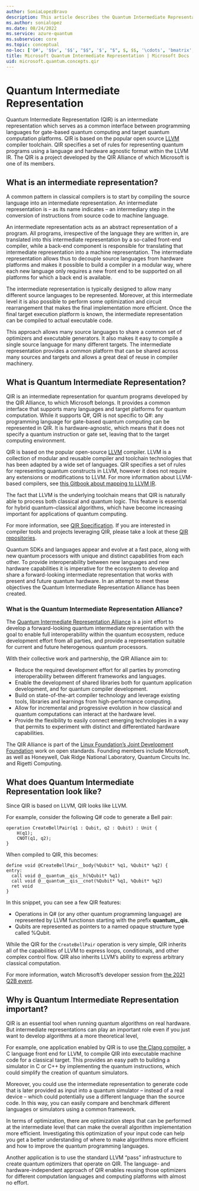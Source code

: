 ```yaml
---
author: SoniaLopezBravo
description: This article describes the Quantum Intermediate Representation developed by the QIR Alliance for quantum computing, its relevance, and use cases
ms.author: sonialopez
ms.date: 08/24/2022
ms.service: azure-quantum
ms.subservice: core
ms.topic: conceptual
no-loc: ['Q#', '$$v', '$$', "$$", '$', "$", $, $$, '\cdots', 'bmatrix', '\ddots', '\equiv', '\sum', '\begin', '\end', '\sqrt', '\otimes', '{', '}', '\text', '\phi', '\kappa', '\psi', '\alpha', '\beta', '\gamma', '\delta', '\omega', '\bra', '\ket', '\boldone', '\\\\', '\\', '=', '\frac', '\text', '\mapsto', '\dagger', '\to', '\begin{cases}', '\end{cases}', '\operatorname', '\braket', '\id', '\expect', '\defeq', '\variance', '\dd', '&', '\begin{align}', '\end{align}', '\Lambda', '\lambda', '\Omega', '\mathrm', '\left', '\right', '\qquad', '\times', '\big', '\langle', '\rangle', '\bigg', '\Big', '\Bigg' ,'|', '\mathbb', '\vec', '\in', '\texttt', '\ne', '<', '>', '\leq', '\geq', '~~', '~', '\begin{bmatrix}', '\end{bmatrix}', '\_', '\rho', '\quad', '\sim', '\left\','\right\', '\%', '%']
title: Microsoft Quantum Intermediate Representation | Microsoft Docs
uid: microsoft.quantum.concepts.qir
---
```


# Quantum Intermediate Representation

Quantum Intermediate Representation (QIR) is an intermediate representation which serves as a common interface between programming languages for gate-based quantum computing and target quantum computation platforms. QIR is based on the popular open source [LLVM](https://llvm.org/) compiler toolchain. QIR specifies a set of rules for representing quantum programs using a language and hardware agnostic format within the LLVM IR. The QIR is a project developed by the QIR Alliance of which Microsoft is one of its members.

## What is an intermediate representation?

A common pattern in classical compilers is to start by compiling the source language into an intermediate representation. An intermediate representation is – as its name indicates – an intermediary step in the conversion of instructions from source code to machine language. 

An intermediate representation acts as an abstract representation of a program. All programs, irrespective of the language they are written in, are translated into this intermediate representation by a so-called front-end compiler, while a back-end component is responsible for translating that intermediate representation into a machine representation. The intermediate representation allows thus to decouple source languages from hardware platforms and makes it possible to build a compiler in a modular way, where each new language only requires a new front end to be supported on all platforms for which a back end is available.

The intermediate representation is typically designed to allow many different source languages to be represented. Moreover, at this intermediate level it is also possible to perform some optimization and circuit rearrangement that makes the final implementation more efficient. 
Once the final target execution platform is known, the intermediate representation can be compiled to actual executable code.

This approach allows many source languages to share a common set of optimizers and executable generators. It also makes it easy to compile a single source language for many different targets. The intermediate representation provides a common platform that can be shared across many sources and targets and allows a great deal of reuse in compiler machinery.

## What is Quantum Intermediate Representation?

QIR is an intermediate representation for quantum programs developed by the QIR Alliance, to which Microsoft belongs. It provides a common interface that supports many languages and target platforms for quantum computation. While it supports Q#, QIR is not specific to Q#: any programming language for gate-based quantum computing can be represented in QIR. It is hardware-agnostic, which means that it does not specify a quantum instruction or gate set, leaving that to the target computing environment. 

QIR is based on the popular open-source [LLVM](https://llvm.org/) compiler. LLVM  is a collection of modular and reusable compiler and toolchain technologies that has been adapted by a wide set of languages. QIR specifies a set of rules for representing quantum constructs in LLVM, however it does not require any extensions or modifications to LLVM. For more information about LLVM-based compilers, see [this Gitbook about mapping to LLVM IR](https://mapping-high-level-constructs-to-llvm-ir.readthedocs.io/en/latest/README.html).

The fact that LLVM is the underlying toolchain means that QIR is naturally able to process both classical and quantum logic. This feature is essential for hybrid quantum–classical algorithms, which have become increasing important for applications of quantum computing.

For more information, see [QIR Specification](https://github.com/qir-alliance/qir-spec). If you are interested in compiler tools and projects leveraging QIR, please take a look at these [QIR repositories](https://github.com/qir-alliance#contributing).

Quantum SDKs and languages appear and evolve at a fast pace, along with new quantum processors with unique and distinct capabilities from each other. To provide interoperability between new languages and new hardware capabilities it is imperative for the ecosystem to develop and share a forward-looking intermediate representation that works with present and future quantum hardware. In an attempt to meet these objectives the Quantum Intermediate Representation Alliance has been created.

### What is the Quantum Intermediate Representation Alliance?

The [Quantum Intermediate Representation Alliance](https://qir-alliance.org) is a joint effort to develop a forward-looking quantum intermediate representation with the goal to enable full interoperability within the quantum ecosystem, reduce development effort from all parties, and provide a representation suitable for current and future heterogenous quantum processors.

With their collective work and partnership, the QIR Alliance aim to:

- Reduce the required development effort for all parties by promoting interoperability between different frameworks and languages.
- Enable the development of shared libraries both for quantum application development, and for quantum compiler development.
- Build on state-of-the-art compiler technology and leverage existing tools, libraries and learnings from high-performance computing.
- Allow for incremental and progressive evolution in how classical and quantum computations can interact at the hardware level.
- Provide the flexibility to easily connect emerging technologies in a way that permits to experiment with distinct and differentiated hardware capabilities.

The QIR Alliance is part of the [Linux Foundation’s Joint Development Foundation](https://linuxfoundation.org/press-release/new-quantum-intermediate-representation-alliance-serves-as-common-interface-for-quantum-computing-development/#:~:text=%E2%80%9CThe%20Quantum-Intermediate%20Representation%20Alliance%2C%20also%20known%20as%20QIRA%2C,said%20Alex%20Chernoguzov%2C%20Honeywell%20Quantum%20Chief%20Engineer%2C%20Honeywell) 
work on open standards. Founding members include Microsoft, as well as Honeywell, Oak Ridge National Laboratory, Quantum Circuits Inc. and Rigetti Computing.

## What does Quantum Intermediate Representation look like?

Since QIR is based on LLVM, QIR looks like LLVM.

For example, consider the following Q# code to generate a Bell pair:

```qsharp
operation CreateBellPair(q1 : Qubit, q2 : Qubit) : Unit {
    H(q1);
    CNOT(q1, q2);
}
```

When compiled to QIR, this becomes:

```
define void @CreateBellPair__body(%Qubit* %q1, %Qubit* %q2) {
entry:
  call void @__quantum__qis__h(%Qubit* %q1)
  call void @__quantum__qis__cnot(%Qubit* %q1, %Qubit* %q2)
  ret void
}
```
In this snippet, you can see a few QIR features:

- Operations in Q# (or any other quantum programming language) are represented by LLVM functionsn starting with the prefix __quantum__qis__.
- Qubits are represented as pointers to a named opaque structure type called %Qubit.

While the QIR for the `CreateBellPair` operation is very simple, QIR inherits all of the capabilities of LLVM to express loops, conditionals, and other complex control flow. QIR also inherits LLVM’s ability to express arbitrary classical computation.

For more information, watch Microsoft’s developer session from [the 2021 Q2B event](https://www.youtube.com/watch?v=nVy5BBDKxOU).

## Why is Quantum Intermediate Representation important?

QIR is an essential tool when running quantum algorithms on real hardware. But intermediate representations can play an important role even if you just want to develop algorithms at a more theoretical level,

For example, one application enabled by QIR is to use [the Clang compiler](https://clang.llvm.org/), a C language front end for LLVM, to compile QIR into executable machine code for a classical target. This provides an easy path to building a simulator in C or C++ by implementing the quantum instructions,  which could simplify the creation of quantum simulators. 

Moreover, you could use the intermediate representation to generate code that is later provided as input into a quantum simulator – instead of a real device – which could potentially use a different language than the source code. In this way, you can easily compare and benchmark different languages or simulators using a common framework.

In terms of optimization, there are optimization steps that can be performed at the intermediate level that can make the overall algorithm implementation more efficient. Investigating this optimization of your input code can help you get a better understanding of where to make algorithms more efficient and how to improve the quantum programming languages.

Another application is to use the standard LLVM “pass” infrastructure to create quantum optimizers that operate on QIR. The language- and hardware-independent approach of QIR enables reusing those optimizers for different computation languages and computing platforms with almost no effort. 
